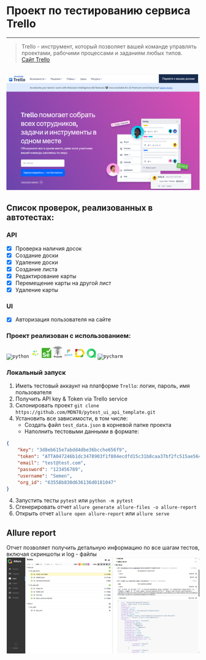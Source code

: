 # Проект по тестированию сервиса Trello  
----
> Trello - инструмент, который позволяет вашей команде управлять проектами, рабочими процессами и заданиям любых типов.  
> [Сайт Trello](https://trello.com/home)

![](assets/trello_main_page.PNG)
----
## Список проверок, реализованных в автотестах: 
### API

- [x] Проверка наличия досок
- [x] Создание доски
- [x] Удаление доски
- [x] Создание листа
- [x] Редактирование карты
- [x] Перемещение карты на другой лист
- [x] Удаление карты

### UI  
- [x] Авторизация пользователя на сайте 

### Проект реализован с использованием:  

<p  align="left">
<code><img width="5%" title="python" src="https://cdn.jsdelivr.net/gh/devicons/devicon@latest/icons/python/python-original.svg"></code>
<code><img width="5%" title="selene" src="https://github.com/MDN78/MDN78/blob/main/assets/selene.png"></code>
<code><img width="5%" title="selenium" src="https://github.com/MDN78/MDN78/blob/main/assets/selenium.png"></code>
<code><img width="5%" title="requests" src="https://github.com/MDN78/MDN78/blob/main/assets/requests.png"></code>
<code><img width="5%" title="pytest" src="https://github.com/MDN78/MDN78/blob/main/assets/pytest.png"></code>
<code><img width="5%" title="allure" src="https://github.com/MDN78/MDN78/blob/main/assets/allure_report.png"></code>
<code><img width="5%" title="alluretestops" src="https://github.com/MDN78/MDN78/blob/main/assets/allure_testops.png"></code>
<code><img width="5%" title="pycharm" src="https://cdn.jsdelivr.net/gh/devicons/devicon@latest/icons/pycharm/pycharm-original.svg"></code>  

### Локальный запуск
1. Иметь тестовый аккаунт на платформе `Trello`: логин, пароль, имя пользователя
2. Получить API key & Token via Trello service
2. Склонировать проект `git clone https://github.com/MDN78/pytest_ui_api_template.git`
3. Установить все зависимости, в том числе:
   - Создать файл `test_data.json` в корневой папке проекта
   - Наполнить тестовыми данными в формате:
```json
{
    "key": "3d8eb615e7abdd4dbe36bcche656f9",
    "token": "ATTA047246b1dc3478903f1f804ecdfd15c31b8caa37bf2fc515ae56432b1096ef234A4FDFCE0",
    "email": "test@test.com",
    "password": "123456789",
    "username": "Semen",
    "org_id": "63558b830d636136d0181047"
}
```
4. Запустить тесты `pytest` или `python -m pytest`
5. Сгенерировать отчет `allure generate allure-files -o allure-report` 
6. Открыть отчет `allure open allure-report` или `allure serve`

## Allure report  
Отчет позволяет получить детальную информацию по все шагам тестов, включая скриншоты и log - файлы  
![](assets/allure_report_2.PNG)  
